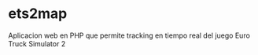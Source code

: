 # ets2map
Aplicacion web en PHP que permite tracking en tiempo real del juego Euro Truck Simulator 2
